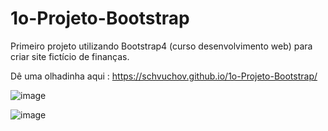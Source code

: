 # 1o-Projeto-Bootstrap
Primeiro projeto utilizando Bootstrap4 (curso desenvolvimento web) para criar site fictício de finanças. 

Dê uma olhadinha aqui : https://schvuchov.github.io/1o-Projeto-Bootstrap/

![image](https://github.com/Schvuchov/1o-Projeto-Bootstrap/assets/86387013/daa36573-d052-4d91-b143-c289416365be)

![image](https://github.com/Schvuchov/1o-Projeto-Bootstrap/assets/86387013/0d0c5086-0066-4e49-a65e-3e4c6ec0c13b)

